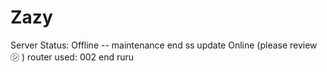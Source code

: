 # Zazy

Server Status: Offline -- maintenance end ss update Online (please review ㋛ )
router used: 002 end ruru

